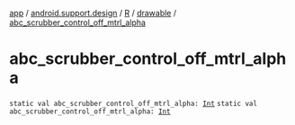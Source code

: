 [app](../../../index.md) / [android.support.design](../../index.md) / [R](../index.md) / [drawable](index.md) / [abc_scrubber_control_off_mtrl_alpha](./abc_scrubber_control_off_mtrl_alpha.md)

# abc_scrubber_control_off_mtrl_alpha

`static val abc_scrubber_control_off_mtrl_alpha: `[`Int`](https://kotlinlang.org/api/latest/jvm/stdlib/kotlin/-int/index.html)
`static val abc_scrubber_control_off_mtrl_alpha: `[`Int`](https://kotlinlang.org/api/latest/jvm/stdlib/kotlin/-int/index.html)